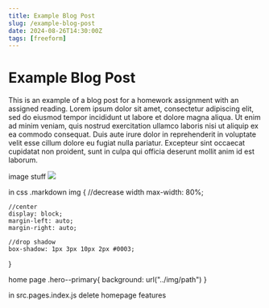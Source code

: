 ```yaml
---
title: Example Blog Post
slug: /example-blog-post
date: 2024-08-26T14:30:00Z
tags: [freeform]
---
```


# Example Blog Post

This is an example of a blog post for a homework assignment with an assigned reading.
Lorem ipsum dolor sit amet, consectetur adipiscing elit, sed do eiusmod tempor incididunt ut labore et dolore magna aliqua. Ut enim ad minim veniam, quis nostrud exercitation ullamco laboris nisi ut aliquip ex ea commodo consequat. Duis aute irure dolor in reprehenderit in voluptate velit esse cillum dolore eu fugiat nulla pariatur. Excepteur sint occaecat cupidatat non proident, sunt in culpa qui officia deserunt mollit anim id est laborum.


image stuff
<img src="..static/img/docusaurus.png" />

in css
.markdown img {
    //decrease width
    max-width: 80%;

    //center
    display: block;
    margin-left: auto;
    margin-right: auto;

    //drop shadow
    box-shadow: 1px 3px 10px 2px #0003;
}


home page
.hero--primary{
    background: url("../img/path")
}

in src.pages.index.js
delete homepage features
